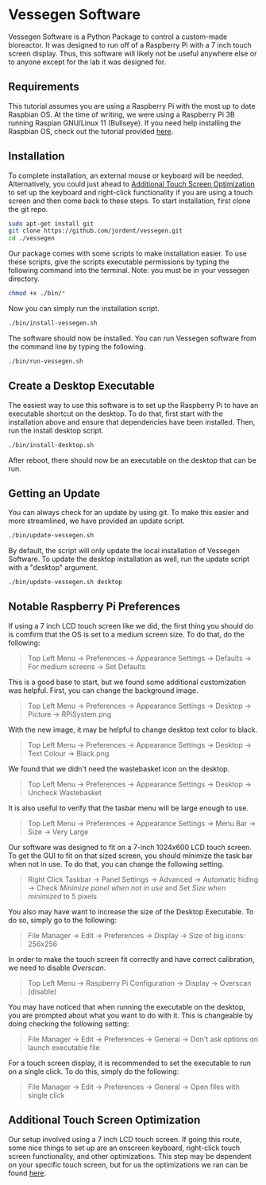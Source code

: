 # **Vessegen Software**

Vessegen Software is a Python Package to control a custom-made bioreactor. It was designed to run off of a Raspberry Pi with a 7 inch touch screen display. Thus, this software will likely not be useful anywhere else or to anyone except for the lab it was designed for.

## **Requirements**

This tutorial assumes you are using a Raspberry Pi with the most up to date Raspbian OS. At the time of writing, we were using a Raspberry Pi 3B running Raspian GNU/Linux 11 (Bullseye). If you need help installing the Raspbian OS, check out the tutorial provided [here](https://www.raspberrypi.com/software/).

## **Installation**

To complete installation, an external mouse or keyboard will be needed. Alternatively, you could just ahead to [Additional Touch Screen Optimization](#additional-touch-screen-optimization) to set up the keyboard and right-click functionality if you are using a touch screen and then come back to these steps. To start installation, first clone the git repo.

```bash
sudo apt-get install git
git clone https://github.com/jordent/vessegen.git
cd ./vessegen
```

Our package comes with some scripts to make installation easier. To use these scripts, give the scripts executable permissions by typing the following command into the terminal. Note: you must be in your vessegen directory.

```bash
chmod +x ./bin/*
```

Now you can simply run the installation script.

```bash
./bin/install-vessegen.sh
```
The software should now be installed. You can run Vessegen software from the command line by typing the following.
```bash
./bin/run-vessegen.sh
```

## **Create a Desktop Executable**

The easiest way to use this software is to set up the Raspberry Pi to have an executable shortcut on the desktop. To do that, first start with the installation above and ensure that dependencies have been installed. Then, run the install desktop script.

```bash
./bin/install-desktop.sh
```

After reboot, there should now be an executable on the desktop that can be run.

## Getting an Update

You can always check for an update by using git. To make this easier and more streamlined, we have provided an update script.

```bash
./bin/update-vessegen.sh
```

By default, the script will only update the local installation of Vessegen Software. To update the desktop installation as well, run the update script with a "desktop" argument.

```bash
./bin/update-vessegen.sh desktop
```

## **Notable Raspberry Pi Preferences**
If using a 7 inch LCD touch screen like we did, the first thing you should do is comfirm that the OS is set to a medium screen size. To do that, do the following:

> Top Left Menu &rarr; Preferences &rarr; Appearance Settings &rarr; Defaults &rarr; For medium screens &rarr; Set Defaults

This is a good base to start, but we found some additional customization was helpful. First, you can change the background image.

> Top Left Menu &rarr; Preferences &rarr; Appearance Settings &rarr; Desktop &rarr; Picture &rarr; RPiSystem.png

With the new image, it may be helpful to change desktop text color to black.

> Top Left Menu &rarr; Preferences &rarr; Appearance Settings &rarr; Desktop &rarr; Text Colour &rarr; Black.png

We found that we didn't need the wastebasket icon on the desktop.

> Top Left Menu &rarr; Preferences &rarr; Appearance Settings &rarr; Desktop &rarr; Uncheck Wastebasket

It is also useful to verify that the tasbar menu will be large enough to use.

> Top Left Menu &rarr; Preferences &rarr; Appearance Settings &rarr; Menu Bar &rarr; Size &rarr; Very Large

Our software was designed to fit on a 7-inch 1024x600 LCD touch screen. To get the GUI to fit on that sized screen, you should minimize the task bar when not in use. To do that, you can change the following setting.

> Right Click Taskbar &rarr; Panel Settings &rarr; Advanced &rarr; Automatic hiding &rarr; Check *Minimize panel when not in use* and Set *Size when minimized* to 5 pixels

You also may have want to increase the size of the Desktop Executable. To do so, simply go to the following:

> File Manager &rarr; Edit &rarr; Preferences &rarr; Display &rarr; Size of big icons: 256x256

In order to make the touch screen fit correctly and have correct calibration, we need to disable *Overscan*.

> Top Left Menu &rarr; Raspberry Pi Configuration &rarr; Display &rarr; Overscan (disable)

You may have noticed that when running the executable on the desktop, you are prompted about what you want to do with it. This is changeable by doing checking the following setting:

> File Manager &rarr; Edit &rarr; Preferences &rarr; General &rarr; Don't ask options on launch executable file

For a touch screen display, it is recommended to set the executable to run on a single click. To do this, simply do the following:

> File Manager &rarr; Edit &rarr; Preferences &rarr; General &rarr; Open files with single click

## **Additional Touch Screen Optimization**
Our setup involved using a 7 inch LCD touch screen. If going this route, some nice things to set up are an onscreen keyboard, right-click touch screen functionality, and other optimizations. This step may be dependent on your specific touch screen, but for us the optimizations we ran can be found [here](https://docs.sunfounder.com/projects/ts-7/en/latest/quick_user_guide.html).
